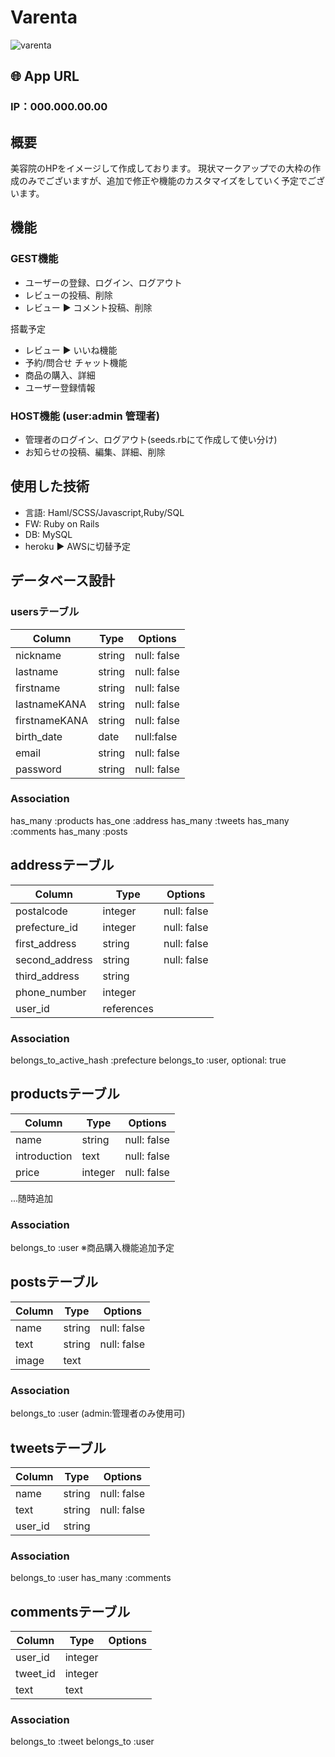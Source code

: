 # Varenta
![varenta](https://user-images.githubusercontent.com/61730661/83250469-1fb7aa80-a1e3-11ea-92db-e564e51a5186.jpg)

## 🌐 App URL
### **IP：000.000.00.00**

## 概要
美容院のHPをイメージして作成しております。
現状マークアップでの大枠の作成のみでございますが、追加で修正や機能のカスタマイズをしていく予定でございます。


## 機能
### GEST機能
* ユーザーの登録、ログイン、ログアウト
* レビューの投稿、削除 
* レビュー ▶︎ コメント投稿、削除

搭載予定
* レビュー ▶︎ いいね機能
* 予約/問合せ チャット機能
* 商品の購入、詳細
* ユーザー登録情報

### HOST機能 (user:admin 管理者)
* 管理者のログイン、ログアウト(seeds.rbにて作成して使い分け)
* お知らせの投稿、編集、詳細、削除


## 使用した技術
* 言語:  Haml/SCSS/Javascript,Ruby/SQL
* FW:  Ruby on Rails
* DB:  MySQL
* heroku ▶︎ AWSに切替予定
  

## データベース設計 
### usersテーブル
|Column|Type|Options|
|------|----|-------|
|nickname|string|null: false|
|lastname|string|null: false|
|firstname|string|null: false|
|lastnameKANA|string|null: false|
|firstnameKANA|string|null: false|
|birth_date|date|null:false|
|email|string|null: false|
|password|string|null: false|
### Association
has_many :products
has_one :address
has_many :tweets
has_many :comments
has_many :posts


## addressテーブル
|Column|Type|Options|
|------|----|-------|
|postalcode|integer|null: false|
|prefecture_id|integer|null: false|
|first_address|string|null: false|
|second_address|string|null: false|
|third_address|string||
|phone_number|integer||
|user_id|references||
### Association
belongs_to_active_hash :prefecture
belongs_to :user, optional: true


## productsテーブル
|Column|Type|Options|
|------|----|-------|
name|string|null: false|
introduction|text|null: false|
price|integer|null: false|
...随時追加
### Association
belongs_to :user
※商品購入機能追加予定


## postsテーブル
|Column|Type|Options|
|------|----|-------|
name|string|null: false|
text|string|null: false|
image|text|
### Association
belongs_to :user (admin:管理者のみ使用可)


## tweetsテーブル
|Column|Type|Options|
|------|----|-------|
name|string|null: false|
text|string|null: false|
user_id|string|
### Association
belongs_to :user
has_many :comments

## commentsテーブル
|Column|Type|Options|
|------|----|-------|
user_id|integer|
tweet_id|integer|
text|text|
### Association
belongs_to :tweet
belongs_to :user 

